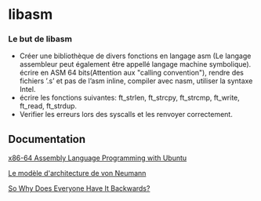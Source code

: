# libasm

### Le but de libasm

- Créer une bibliothèque de divers fonctions en langage asm (Le langage assembleur peut également être appellé langage machine symbolique).  écrire en ASM 64 bits(Attention aux "calling convention"), rendre des fichiers ’.s’ et pas de l’asm inline, compiler avec nasm, utiliser la syntaxe Intel.
- écrire les fonctions suivantes: ft_strlen, ft_strcpy, ft_strcmp, ft_write, ft_read, ft_strdup.
- Verifier les erreurs lors des syscalls et les renvoyer correctement.

## Documentation

[x86-64 Assembly Language Programming with Ubuntu](https://github.com/raphifou15/libasm/blob/main/assembly64.pdf)

[Le modèle d'architecture de von Neumann](https://interstices.info/le-modele-darchitecture-de-von-neumann/)

[So Why Does Everyone Have It Backwards?](https://www.section.io/engineering-education/what-is-little-endian-and-big-endian/#:~:text=Specifically%2C%20little%2Dendian%20is%20when,first%20(the%2012%20part).)
